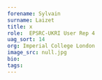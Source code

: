 ```yaml
---
forename: Sylvain
surname: Laizet
title: x
role:  EPSRC-UKRI User Rep 4
uag_sort: 14
org: Imperial College London
image_src: null.jpg
bio: 
tags: 
---
```

